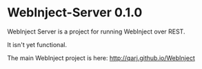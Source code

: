 # WebInject-Server 0.1.0

WebInject Server is a project for running WebInject over REST.

It isn't yet functional.

The main WebInject project is here: http://qarj.github.io/WebInject
